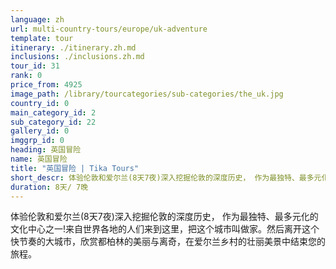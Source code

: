 ```yaml
---
language: zh
url: multi-country-tours/europe/uk-adventure
template: tour
itinerary: ./itinerary.zh.md
inclusions: ./inclusions.zh.md
tour_id: 31
rank: 0
price_from: 4925
image_path: /library/tourcategories/sub-categories/the_uk.jpg
country_id: 0
main_category_id: 2
sub_category_id: 22
gallery_id: 0
imggrp_id: 0
heading: 英国冒险
name: 英国冒险
title: "英国冒险 | Tika Tours"
short_descr: 体验伦敦和爱尔兰(8天7夜)深入挖掘伦敦的深度历史， 作为最独特、最多元化的文化中心之一!来自世界各地的人们来到这里，把这个城市叫做家。
duration: 8天/ 7晚
---
```

体验伦敦和爱尔兰(8天7夜)深入挖掘伦敦的深度历史， 作为最独特、最多元化的文化中心之一!来自世界各地的人们来到这里，把这个城市叫做家。然后离开这个快节奏的大城市，欣赏都柏林的美丽与离奇，在爱尔兰乡村的壮丽美景中结束您的旅程。
